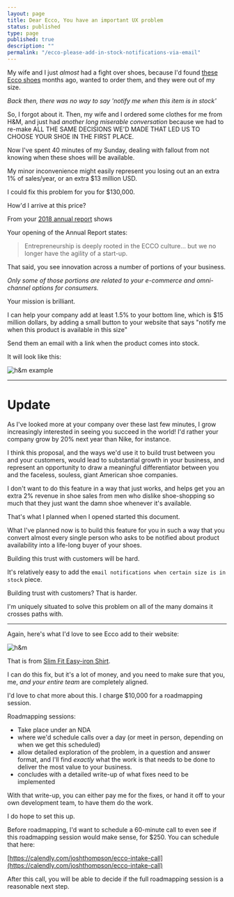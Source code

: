 ```yaml
---
layout: page
title: Dear Ecco, You have an important UX problem
status: published
type: page
published: true
description: ""
permalink: "/ecco-please-add-in-stock-notifications-via-email"
---
```


My wife and I just _almost_ had a fight over shoes, because I'd found [these Ecco shoes](https://us.ecco.com/ecco-collin-2.0-sneaker-536274.html?dwvar_536274_color=52664&dwvar_536274_size=39) months ago, wanted to order them, and they were out of my size. 

_Back then, there was no way to say 'notify me when this item is in stock'_

So, I forgot about it. Then, my wife and I ordered some clothes for me from H&M, and just had _another long miserable conversation_ because we had to re-make ALL THE SAME DECISIONS WE'D MADE THAT LED US TO CHOOSE YOUR SHOE IN THE FIRST PLACE.

Now I've spent 40 minutes of my Sunday, dealing with fallout from not knowing when these shoes will be available.

My minor inconvenience might easily represent you losing out an an extra 1% of sales/year, or an extra $13 million USD.

I could fix this problem for you for $130,000. 

How'd I arrive at this price?

From your [2018 annual report](http://media.ecco.com/GroupCommunication/ECCO-Annual-Report-2018/#/) shows 

Your opening of the Annual Report states:

> Entrepreneurship is deeply rooted in the ECCO culture... but we no longer have the agility of a start-up. 

That said, you see innovation across a number of portions of your business. 

_Only some of those portions are related to your e-commerce and omni-channel options for consumers._

Your mission is brilliant. 

I can help your company add at least 1.5% to your bottom line, which is $15 million dollars, by adding a small button to your website that says "notify me when this product is available in this size"

Send them an email with a link when the product comes into stock. 

It will look like this:

![h&m example](https://p64.f2.n0.cdn.getcloudapp.com/items/5zuXgmLx/Screen%20Recording%202020-05-31%20at%2007.48%20PM.gif?v=df86705d6cfb137e93fbdc3234b035fa)

------------------------------------

# Update

As I've looked more at your company over these last few minutes, I grow increasingly interested in seeing you succeed in the world! I'd rather your company grow by 20% next year than Nike, for instance. 

I think this proposal, and the ways we'd use it to build trust between you and your customers, would lead to substantial growth in your business, and represent an opportunity to draw a meaningful differentiator between you and the faceless, souless, giant American shoe companies. 

I don't want to do this feature in a way that just works, and helps get you an extra 2% revenue in shoe sales from men who dislike shoe-shopping so much that they just want the damn shoe whenever it's available. 

That's what I planned when I opened started this document.

What I've planned now is to build this feature for you in such a way that you convert almost every single person who asks to be notified about product availability into a life-long buyer of your shoes.

Building this trust with customers will be hard. 

It's relatively easy to add the `email notifications when certain size is in stock` piece.

Building trust with customers? That is harder.

I'm uniquely situated to solve this problem on all of the many domains it crosses paths with. 

----------------------

Again, here's what I'd love to see Ecco add to their website:

![h&m](https://p64.f2.n0.cdn.getcloudapp.com/items/5zuXgmLx/Screen%20Recording%202020-05-31%20at%2007.48%20PM.gif?v=df86705d6cfb137e93fbdc3234b035fa)

That is from [Slim Fit Easy-iron Shirt](https://www2.hm.com/en_us/productpage.0781758003.html). 

I can do this fix, but it's a lot of money, and you need to make sure that you, me, _and your entire team_ are completely aligned.

I'd love to chat more about this. I charge $10,000 for a roadmapping session.

Roadmapping sessions:
- Take place under an NDA
- where we'd schedule calls over a day (or meet in person, depending on when we get this scheduled)
- allow detailed exploration of the problem, in a question and answer format, and I'll find _exactly_ what the work is that needs to be done to deliver the most value to your business. 
- concludes with a detailed write-up of what fixes need to be implemented

With that write-up, you can either pay me for the fixes, or hand it off to your own development team, to have them do the work. 

I do hope to set this up. 

Before roadmapping, I'd want to schedule a 60-minute call to even see if this roadmapping session would make sense, for $250. You can schedule that here: 

[https://calendly.com/joshthompson/ecco-intake-call](https://calendly.com/joshthompson/ecco-intake-call)

After this call, you will be able to decide if the full roadmapping session is a reasonable next step.


